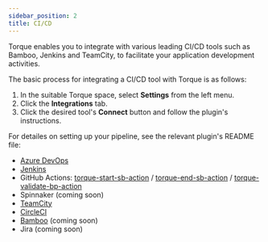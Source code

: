 ```yaml
---
sidebar_position: 2
title: CI/CD
---
```


Torque enables you to integrate with various leading CI/CD tools such as Bamboo, Jenkins and TeamCity, to facilitate your application development activities.

The basic process for integrating a CI/CD tool with Torque is as follows:

1. In the suitable Torque space, select **Settings** from the left menu.
2. Click the **Integrations** tab.
3. Click the desired tool's **Connect** button and follow the plugin's instructions. 

For detailes on setting up your pipeline, see the relevant plugin's README file:

* [Azure DevOps](https://marketplace.visualstudio.com/items?itemName=Quali.build-release-task-torque)
* [Jenkins](https://github.com/jenkinsci/sandbox-jenkins-plugin)
* GitHub Actions: [torque-start-sb-action](https://github.com/QualiTorque/torque-start-sb-action#readme) / [torque-end-sb-action](https://github.com/QualiTorque/torque-end-sb-action#readme) / [torque-validate-bp-action](https://github.com/QualiTorque/torque-validate-bp-action#readme)
* Spinnaker (coming soon)
* [TeamCity](https://plugins.jetbrains.com/plugin/18582-torque)
* [CircleCI](https://circleci.com/developer/orbs/orb/quali/torque)
* [Bamboo](https://github.com/QualiTorque/bamboo-torque-plugin) (coming soon)
* Jira (coming soon)
